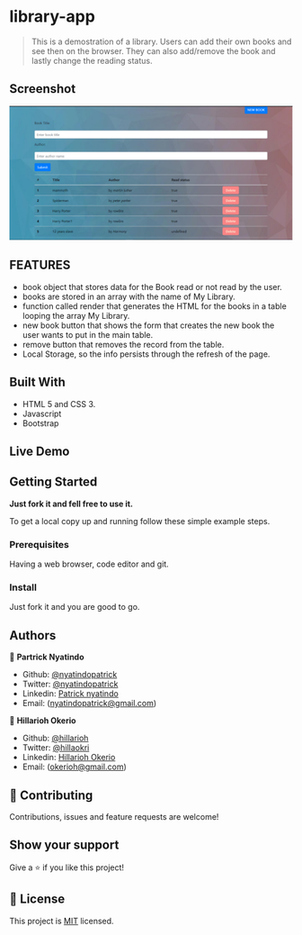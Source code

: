 # library-app

> This is a demostration of a library. Users can add their own books and see then on the browser. They can also add/remove the book and lastly change the reading status.

## Screenshot

![screenshot](./Images/screenshot.png)

## FEATURES

- book object that stores data for the Book read or not read by the user.
- books are stored in an array with the name of My Library.
- function called render that generates the HTML for the books in a table looping the array My Library.
- new book button that shows the form that creates the new book the user wants to put in the main table.
- remove button that removes the record from the table.
- Local Storage, so the info persists through the refresh of the page.

## Built With

- HTML 5 and CSS 3.
- Javascript
- Bootstrap

## Live Demo

## Getting Started

**Just fork it and fell free to use it.**

To get a local copy up and running follow these simple example steps.

### Prerequisites

Having a web browser, code editor and git.

### Install

Just fork it and you are good to go.

## Authors

👤 **Partrick Nyatindo**

- Github: [@nyatindopatrick](https://github.com/nyatindopatrick)
- Twitter: [@nyatindopatrick](https://twitter.com/nyatindopatrick)
- Linkedin: [Patrick nyatindo](https://www.linkedin.com/in/nyatindopatrick/)
- Email: (nyatindopatrick@gmail.com)

👤 **Hillarioh Okerio**

- Github: [@hillarioh](https://github.com/hillarioh)
- Twitter: [@hillaokri](https://twitter.com/hillaokri)
- Linkedin: [Hillarioh Okerio](www.linkedin.com/in/hillaryokerio)
- Email: (okerioh@gmail.com)

## 🤝 Contributing

Contributions, issues and feature requests are welcome!

## Show your support

Give a ⭐️ if you like this project!

## 📝 License

This project is [MIT](./LICENSE) licensed.
